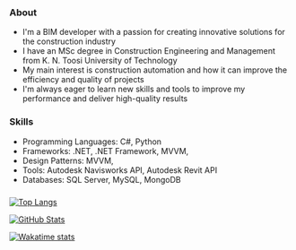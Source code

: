 ### About
- I'm a BIM developer with a passion for creating innovative solutions for the construction industry
- I have an MSc degree in Construction Engineering and Management from K. N. Toosi University of Technology
- My main interest is construction automation and how it can improve the efficiency and quality of projects
- I'm always eager to learn new skills and tools to improve my performance and deliver high-quality results


### Skills
- Programming Languages: C#, Python
- Frameworks: .NET, .NET Framework, MVVM,
- Design Patterns: MVVM,
- Tools: Autodesk Navisworks API, Autodesk Revit API
- Databases: SQL Server, MySQL, MongoDB

### 
[![Top Langs](https://github-readme-stats.vercel.app/api/top-langs/?username=PedramElmi&layout=compact&count_private=true&show_icons=true&&theme=dark)](https://github.com/PedramElmi)

[![GitHub Stats](https://github-readme-stats.vercel.app/api?username=PedramElmi&count_private=true&show_icons=true&theme=dark)](https://github.com/PedramElmi)

[![Wakatime stats](https://github-readme-stats.vercel.app/api/wakatime?theme=dark&username=PedramElmi&layout=compact)](https://wakatime.com/@PedramElmi)
